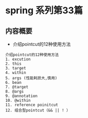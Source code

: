 # spring 系列第33篇
## 内容概要
* 介绍pointcut的12种使用方法
```commandline
介绍pointcut的12种使用方法
1. excution
2. this
3. target
4. within
5. args (性能耗损大,慎用)
6. bean
7. @target
8. @args
9. @annotation
10. @within
11. reference poinitcut
12. 组合型pointcut（&& || ! ）
```
